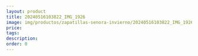 ```yaml
---
layout: product
title: 20240516103822_IMG_1926
image: img/productos/zapatillas-senora-invierno/20240516103822_IMG_1926.webp
price: 
tags: 
description: 
order: 0
---
```

